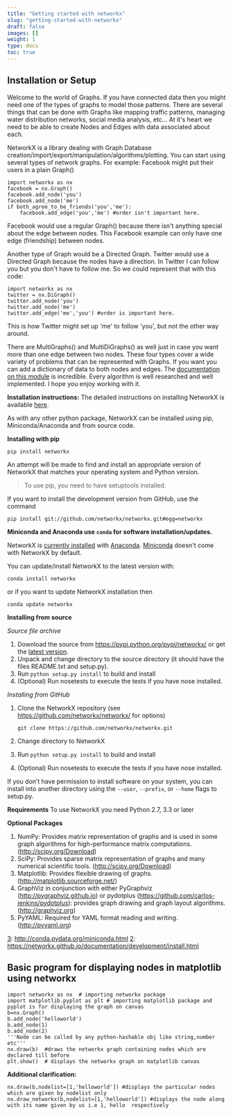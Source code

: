 ```yaml
---
title: "Getting started with networkx"
slug: "getting-started-with-networkx"
draft: false
images: []
weight: 1
type: docs
toc: true
---
```


## Installation or Setup
Welcome to the world of Graphs.  If you have connected data then you might need one of the types of graphs to model those patterns.  There are several things that can be done with Graphs like mapping traffic patterns, managing water distribution networks, social media analysis, etc... At it's heart we need to be able to create Nodes and Edges with data associated about each.

NetworkX is a library dealing with Graph Database creation/import/export/manipulation/algorithms/plotting.  You can start using several types of network graphs.  For example: Facebook might put their users in a plain Graph()

    import networkx as nx
    facebook = nx.Graph()  
    facebook.add_node('you')
    facebook.add_node('me')
    if both_agree_to_be_friends('you','me'):
        facebook.add_edge('you','me') #order isn't important here.

Facebook would use a regular Graph() because there isn't anything special about the edge between nodes.  This Facebook example can only have one edge (friendship) between nodes.

Another type of Graph would be a Directed Graph.  Twitter would use a Directed Graph because the nodes have a direction.  In Twitter I can follow you but you don't have to follow me.  So we could represent that with this code:

    import networkx as nx
    twitter = nx.DiGraph()
    twitter.add_node('you')
    twitter.add_node('me')
    twitter.add_edge('me','you') #order is important here.

This is how Twitter might set up 'me' to follow 'you', but not the other way around.

There are MultiGraphs() and MultiDiGraphs() as well just in case you want more than one edge between two nodes.  These four types cover a wide variety of problems that can be represented with Graphs.  If you want you can add a dictionary of data to both nodes and edges.  The [documentation on this module][1] is incredible.  Every algorithm is well researched and well implemented.  I hope you enjoy working with it.


**Installation instructions:**
The detailed instructions on installing NetworkX is available [here][2].

As with any other python package, NetworkX can be installed using pip, Miniconda/Anaconda and from source code. 

**Installing with pip**

    pip install networkx
An attempt will be made to find and install an appropriate version of NetworkX that matches your operating system and Python version.

> To use pip, you need to have setuptools installed.

If you want to install the development version from GitHub, use the command 

    pip install git://github.com/networkx/networkx.git#egg=networkx

**Miniconda and Anaconda use `conda` for software installation/updates.**

NetworkX is [currently installed][2] with [Anaconda][3].  [Miniconda][3] doesn't come with NetworkX by default.

You can update/install NetworkX to the latest version with:

    conda install networkx

or if you want to update NetworkX installation then

    conda update networkx

**Installing from source**

*Source file archive*

 1. Download the source from
    https://pypi.python.org/pypi/networkx/ or get the [latest version][3]. 
2. Unpack and change
    directory to the source directory (it should have the files
    README.txt and setup.py). 
3. Run `python setup.py install` to build and
    install 
4. (Optional) Run nosetests to execute the tests if you have
    nose installed.

*Installing from GitHub*

1. Clone the NetworkX repository (see https://github.com/networkx/networkx/ for options)

       git clone https://github.com/networkx/networkx.git

2. Change directory to NetworkX

3. Run `python setup.py install` to build and install

4. (Optional) Run nosetests to execute the tests if you have nose installed.

If you don’t have permission to install software on your system, you can install into another directory using the `--user`, `--prefix`, or `--home` flags to setup.py.

**Requirements**
To use NetworkX you need Python 2.7, 3.3 or later

**Optional Packages**

1. NumPy: Provides matrix representation of graphs and is used in some graph algorithms for high-performance matrix computations. (http://scipy.org/Download)
2. SciPy: Provides sparse matrix representation of graphs and many numerical scientific tools. (http://scipy.org/Download)
3. Matplotlib: Provides flexible drawing of graphs. (http://matplotlib.sourceforge.net/)
4. GraphViz in conjunction with either PyGraphviz (http://pygraphviz.github.io) or pydotplus (https://github.com/carlos-jenkins/pydotplus): provides graph drawing and graph layout algorithms. (http://graphviz.org)
5. PyYAML: Required for YAML format reading and writing. (http://pyyaml.org)


  [3]: http://conda.pydata.org/miniconda.html  [2]: https://networkx.github.io/documentation/development/install.html


  [1]: https://networkx.readthedocs.io/en/stable/
  [2]: https://docs.continuum.io/anaconda/pkg-docs
  [3]: https://github.com/networkx/networkx/

## Basic program for displaying nodes in matplotlib using networkx
    import networkx as nx  # importing networkx package
    import matplotlib.pyplot as plt # importing matplotlib package and pyplot is for displaying the graph on canvas 
    b=nx.Graph()
    b.add_node('helloworld')
    b.add_node(1)
    b.add_node(2)
    '''Node can be called by any python-hashable obj like string,number etc'''
    nx.draw(b)  #draws the networkx graph containing nodes which are declared till before
    plt.show()  # displays the networkx graph on matplotlib canvas
**Additional clarification:**
  
    nx.draw(b,nodelist=[1,'helloworld']) #displays the particular nodes which are given by nodelist only 
    nx.draw_networkx(b,nodelist=[1,'helloworld']) #displays the node along with its name given by us i.e 1, hello  respectively



